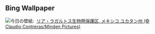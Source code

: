 ## Bing Wallpaper
![](https://www.bing.com/th?id=OHR.YucatanBiosphere_JA-JP2886303469_UHD.jpg&w=1000)今日の壁紙: &nbsp;[リア・ラガルトス生物圏保護区, メキシコ ユカタン州 (© Claudio Contreras/Minden Pictures)](https://www.bing.com/th?id=OHR.YucatanBiosphere_JA-JP2886303469_UHD.jpg)
<br><br/>
